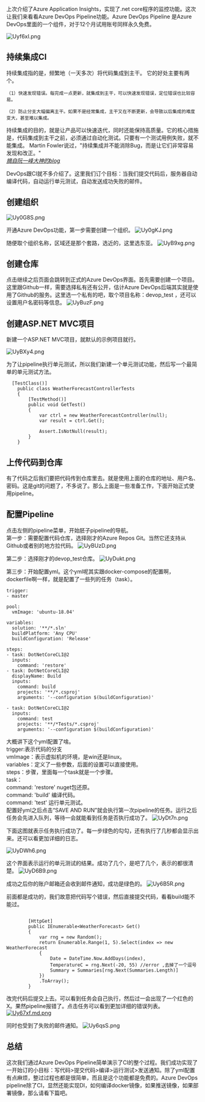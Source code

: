 上次介绍了Azure Application Insights，实现了.net core程序的监控功能。这次让我们来看看Azure DevOps Pipeline功能。Azure DevOps Pipeline 是Azure DevOps里面的一个组件，对于12个月试用账号同样永久免费。
    
![Uyf6xI.png](https://s1.ax1x.com/2020/07/17/Uyf6xI.png)
## 持续集成CI
持续集成指的是，频繁地（一天多次）将代码集成到主干。
它的好处主要有两个。
```
（1）快速发现错误。每完成一点更新，就集成到主干，可以快速发现错误，定位错误也比较容易。

（2）防止分支大幅偏离主干。如果不是经常集成，主干又在不断更新，会导致以后集成的难度变大，甚至难以集成。
```
持续集成的目的，就是让产品可以快速迭代，同时还能保持高质量。它的核心措施是，代码集成到主干之前，必须通过自动化测试。只要有一个测试用例失败，就不能集成。
Martin Fowler说过，"持续集成并不能消除Bug，而是让它们非常容易发现和改正。"    
*[摘自阮一峰大神的blog](http://www.ruanyifeng.com/blog/2015/09/continuous-integration.html)*
     
DevOps跟CI就不多介绍了。这里我们订个目标：当我们提交代码后，服务器自动编译代码，自动运行单元测试，自动发送成功失败的邮件。
## 创建组织
![Uy0G8S.png](https://s1.ax1x.com/2020/07/17/Uy0G8S.png)
    
开通Azure DevOps功能，第一步需要创建一个组织。
![Uy0gKJ.png](https://s1.ax1x.com/2020/07/17/Uy0gKJ.png)
    
随便取个组织名称，区域还是那个套路，选近的，这里选东亚。
![UyB9xg.png](https://s1.ax1x.com/2020/07/17/UyB9xg.png)
     
## 创建仓库
点击继续之后页面会跳转到正式的Azure DevOps界面。首先需要创建一个项目。这里跟Github一样，需要选择私有还有公开，估计Azure DevOps后端其实就是使用了Github的服务。这里选一个私有的吧，取个项目名称：devop_test ，还可以设置用户名密码等信息。
![UyBuzF.png](https://s1.ax1x.com/2020/07/17/UyBuzF.png)
    
## 创建ASP.NET MVC项目
新建一个ASP.NET MVC项目，就默认的示例项目就行。

![UyBXy4.png](https://s1.ax1x.com/2020/07/17/UyBXy4.png)
    
为了让pipeline执行单元测试，所以我们新建一个单元测试功能，然后写一个最简单的单元测试方法。
```
  [TestClass()]
    public class WeatherForecastControllerTests
    {
        [TestMethod()]
        public void GetTest()
        {
            var ctrl = new WeatherForecastController(null);
            var result = ctrl.Get();

            Assert.IsNotNull(result);
        }
    }
```
## 上传代码到仓库
有了代码之后我们要把代码传到仓库里去。就是使用上面的仓库的地址、用户名、密码。这是git的问题了，不多说了。那么上面是一些准备工作，下面开始正式使用pipeline。
## 配置Pipeline
点击左侧的pipeline菜单，开始胚子pipeline的导航。    
第一步：需要配置代码仓库，选择刚才的Azure Repos Git。当然它还支持从Github或者别的地方拉代码。
![UyBUzD.png](https://s1.ax1x.com/2020/07/17/UyBUzD.png)
    
第二步：选择刚才的devop_test仓库。
![UyDukt.png](https://s1.ax1x.com/2020/07/17/UyDukt.png)
    
第三步：开始配置yml。这个yml呢其实跟docker-compose的配置啊，dockerfile啊一样，就是配置了一些列的任务（task）。
```
trigger:
- master

pool:
  vmImage: 'ubuntu-18.04'

variables:
  solution: '**/*.sln'
  buildPlatform: 'Any CPU'
  buildConfiguration: 'Release'

steps:
- task: DotNetCoreCLI@2
  inputs:
    command: 'restore'
- task: DotNetCoreCLI@2
  displayName: Build
  inputs:
    command: build
    projects: '**/*.csproj'
    arguments: '--configuration $(buildConfiguration)'

- task: DotNetCoreCLI@2
  inputs:
    command: test
    projects: '**/*Tests/*.csproj'
    arguments: '--configuration $(buildConfiguration)'
```
大概讲下这个yml配置了啥。   
trigger:表示代码的分支   
vmImage：表示虚拟机的环境，是win还是linux。   
variables：定义了一些参数，后面的设置可以直接使用。   
steps：步骤，里面每一个task就是一个步骤。    
task：    
    command: 'restore' nuget包还原。   
    command: 'build' 编译代码。   
    command: 'test' 运行单元测试。   
配置好yml之后点击“SAVE AND RUN”就会执行第一次pipeline的任务。运行之后任务会先进入队列，等待一会就能看到任务是否执行成功了。
![UyDt7n.png](https://s1.ax1x.com/2020/07/17/UyDt7n.png)
    
下面这图就表示任务执行成功了。每一步绿色的勾勾，还有执行了几秒都会显示出来。还可以看更加详细的日志。

![UyDWh6.png](https://s1.ax1x.com/2020/07/17/UyDWh6.png)
     
这个界面表示运行的单元测试的结果。成功了几个，是吧了几个，表示的都很清楚。
![UyD6B9.png](https://s1.ax1x.com/2020/07/17/UyD6B9.png)
    
成功之后你的账户邮箱还会收到邮件通知，成功是绿色的。
![Uy6B5R.png](https://s1.ax1x.com/2020/07/17/Uy6B5R.png)
    
前面都是成功的，我们故意把代码写个错误，然后直接提交代码，看看build能不能过。
```

        [HttpGet]
        public IEnumerable<WeatherForecast> Get()
        {
            var rng = new Random();
            return Enumerable.Range(1, 5).Select(index => new WeatherForecast
            {
                Date = DateTime.Now.AddDays(index),
                TemperatureC = rng.Next(-20, 55) //error ,去掉了一个逗号
                Summary = Summaries[rng.Next(Summaries.Length)]
            })
            .ToArray();
        }
```
改完代码后提交上去。可以看到任务会自己执行，然后过一会出现了一个红色的X。果然pipeline报错了。点击任务可以看到更加详细的错误列表。
[![Uy67xf.md.png](https://s1.ax1x.com/2020/07/17/Uy67xf.md.png)](https://imgchr.com/i/Uy67xf)
    
同时也受到了失败的邮件通知。
![Uy6qsS.png](https://s1.ax1x.com/2020/07/17/Uy6qsS.png)
    
## 总结
这次我们通过Azure DevOps Pipeline简单演示了CI的整个过程。我们成功实现了一开始订的小目标：写代码>提交代码>编译>运行测试>发送通知。除了yml配置有点麻烦，整过过程也都是很简单，而且是这个功能都是免费的。Azure DevOps pipeline除了CI，显然还能实现DI，如何编译docker镜像，如果推送镜像，如果部署镜像，那么请看下篇吧。